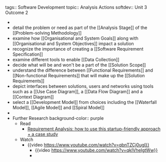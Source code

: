 tags:: Software Development
topic:: Analysis Actions
softdev:: Unit 3 Outcome 2

-
- detail the problem or need as part of the [[Analysis Stage]] of the [[Problem-solving Methodology]]
- examine how [[Organisational and System Goals]] along with [[Organisational and System Objectives]] impact a solution
- recognize the importance of creating a [[Software Requirement Specification]]
- examine different tools to enable [[Data Collection]]
- decide what will be and won't be a part of the [[Solution Scope]]
- understand the difference between [[Functional Requirements]] and [[Non-functional Requirements]] that will make up the [[Solution Requirements]]
- depict interfaces between solutions, users and networks using tools such as a [[Use Case Diagram]], a [[Data Flow Diagram]] and a [[Context Diagram]]
- select a [[Development Model]] from choices including the [[Waterfall Model]], [[Agile Model]] and [[Spiral Model]]
-
- Further Research
  background-color:: purple
	- Read
		- [Requirement Analysis: how to use this startup-friendly approach + a case study](https://www.freecodecamp.org/news/how-to-analyze-the-requirements-of-a-new-product-a-startup-friendly-approach-and-a-case-study-833970e5c36c/)
	- Watch
		- {{video https://www.youtube.com/watch?v=qbnTZCj0ugI}}
			- {{video https://www.youtube.com/watch?v=qkIVheIgtWw}}
			-